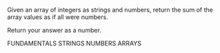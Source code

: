 Given an array of integers as strings and numbers, return the sum of the array values as if all were numbers.

Return your answer as a number.

FUNDAMENTALS STRINGS NUMBERS ARRAYS